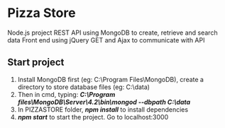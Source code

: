# Pizza Store
Node.js project REST API using MongoDB to create, retrieve and search data
Front end using jQuery GET and Ajax to communicate with API

## Start project
1. Install MongoDB first (eg: C:\Program Files\MongoDB), create a directory to store database files (eg: C:\data)
2. Then in cmd, typing:
***C:\Program files\MongoDB\Server\4.2\bin\mongod --dbpath C:\data***
3. In PIZZASTORE folder, ***npm install*** to install dependencies
4. ***npm start*** to start the project. Go to localhost:3000